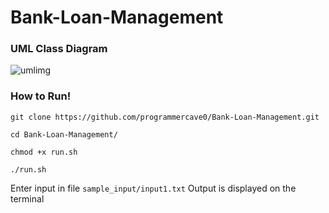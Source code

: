 # Bank-Loan-Management

### UML Class Diagram

![umlimg](https://github.com/programmercave0/Bank-Loan-Management/blob/main/images/uml.png)

### How to Run!

```
git clone https://github.com/programmercave0/Bank-Loan-Management.git

cd Bank-Loan-Management/

chmod +x run.sh

./run.sh
```

Enter input in file `sample_input/input1.txt`
Output is displayed on the terminal
